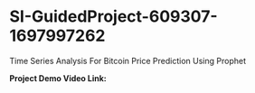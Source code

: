 # SI-GuidedProject-609307-1697997262
<p>Time Series Analysis For Bitcoin Price Prediction Using Prophet</p>
<b>Project Demo Video Link:</b>
